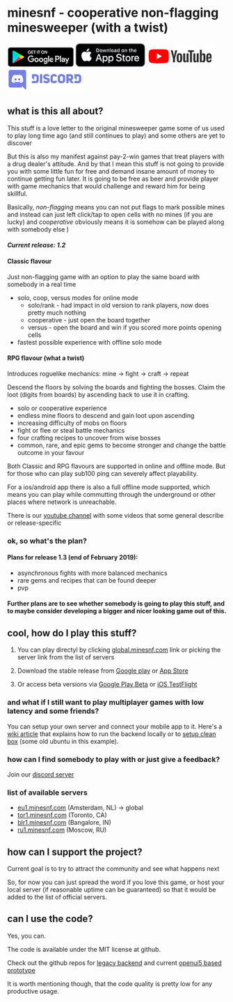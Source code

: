 # minesnf - cooperative non-flagging minesweeper (with a twist)

[![Google Play](./gplay.png)](https://play.google.com/store/apps/details?id=com.minesnf.openui5)
[![App Store](./appstr.png)](https://itunes.apple.com/app/id1448244535)
[![Youtube Channel](./ytb.png)](https://www.youtube.com/channel/UCEvqfPKGtfqfyeMCnw7B_zA)
[![Discord Channel](./dscrd.png)](https://discord.gg/uWnVeZE)

## what is this all about?
This stuff is a love letter to the original minesweeper game some of us used to play long time ago (and still continues to play) and some others are yet to discover

But this is also my manifest against pay-2-win games that treat players with a drug dealer's attitude. And by that I mean this stuff is not going to provide you with some little fun for free and demand insane amount of money to continue getting fun later. It is going to be free as beer and provide player with game mechanics that would challenge and reward him for being skillful.

Basically, *non-flagging* means you can not put flags to mark possible mines and instead can just left click/tap to open cells with no mines (if you are lucky) and  *cooperative* obviously means it is somehow can be played along with somebody else )

#### ***Current release: 1.2***

#### Classic flavour
Just non-flagging game with an option to play the same board with somebody in a real time
- solo, coop, versus modes for online mode
    -  solo/rank - had impact in old version to rank players, now does pretty much nothing 
    -  cooperative - just open the board together
    -  versus - open the board and win if you scored more points opening cells
- fastest possible experience with offline solo mode

#### RPG flavour (what a twist)
Introduces roguelike mechanics: mine -> fight -> craft -> repeat

Descend the floors by solving the boards and fighting the bosses. Claim the loot (digits from boards) by ascending back to use it in crafting.

- solo or cooperative experience
- endless mine floors to descend and gain loot upon ascending
- increasing difficulty of mobs on floors
- fight or flee or steal battle mechanics
- four crafting recipes to uncover from wise bosses
- common, rare, and epic gems to become stronger and change the battle outcome in your favour


Both Classic and RPG flavours are supported in online and offline mode.
But for those who can play sub100 ping can severely affect playability.

For a ios/android app there is also a full offline mode supported, which means you can play while commutting through the underground or other places where network is unreachable.

There is our [youtube channel](https://www.youtube.com/channel/UCEvqfPKGtfqfyeMCnw7B_zA) with some videos that some general describe or release-specific

### ok, so what's the plan?

#### Plans for release 1.3 (end of February 2019):
- asynchronous fights with more balanced mechanics
- rare gems and recipes that can be found deeper
- pvp

#### Further plans are to see whether somebody is going to play this stuff, and to maybe consider developing a bigger and nicer looking game out of this.

## cool, how do I play this stuff?

1. You can play directyl by clicking [global.minesnf.com](http://global.minesnf.com/ui5) link or picking the server link from the list of servers

2. Download the stable release from [Google play](https://play.google.com/store/apps/details?id=com.minesnf.openui5) or [App Store](https://itunes.apple.com/app/id1448244535)

3. Or access beta versions via [Google Play Beta](https://play.google.com/apps/testing/com.minesnf.openui5) or [iOS TestFlight](https://testflight.apple.com/join/wORyXZqw) 

### and what if I still want to play multiplayer games with low latency and some friends? ###
You can setup your own server and connect your mobile app to it. Here's a [wiki article](https://github.com/myakinkii/minesNF/wiki/Run-backend-locally) that explains how to run the backend locally or to [setup clean box](https://github.com/myakinkii/minesNF/wiki/Run-own-backend) (some old ubuntu in this example).

### how can I find somebody to play with or just give a feedback?
Join our [discord server](https://discord.gg/uWnVeZE)

### list of available servers
* [eu1.minesnf.com](http://eu1.minesnf.com/ui5) (Amsterdam, NL) -> global
* [tor1.minesnf.com](http://tor1.minesnf.com/ui5) (Toronto, CA)
* [blr1.minesnf.com](http://blr1.minesnf.com/ui5) (Bangalore, IN)
* [ru1.minesnf.com](http://ru1.minesnf.com/ui5) (Moscow, RU)

## how can I support the project?

Current goal is to try to attract the community and see what happens next 

So, for now you can just spread the word if you love this game, or host your local server (if reasonable uptime can be guaranteed) so that it would be added to the list of official servers.

## can I use the code?
Yes, you can. 

The code is available under the MIT license at github.

Check out the github repos for [legacy backend](https://github.com/myakinkii/minesNF) and current [openui5 based prototype](https://github.com/myakinkii/ui5client)

It is worth mentioning though, that the code quality is pretty low for any productive usage.


